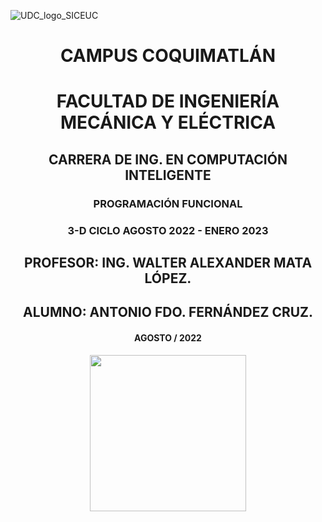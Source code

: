 ![UDC_logo_SICEUC](https://portal.ucol.mx/content/micrositios/188/image/Escudo2021/Dos_lineas_Izq/UdeC_2L%20izq_872.png)
<center> <h1>CAMPUS COQUIMATLÁN</h1> </center>


<center> <h1>FACULTAD DE INGENIERÍA MECÁNICA Y ELÉCTRICA</h1> </center>
<center> <h2>CARRERA DE ING. EN COMPUTACIÓN INTELIGENTE</h1> </center>
<center> <h3>PROGRAMACIÓN FUNCIONAL</h1> </center>
<center> <h3>3-D CICLO AGOSTO 2022 - ENERO 2023</h1> </center>

<center> <h2>PROFESOR: ING. WALTER ALEXANDER MATA LÓPEZ.</h1> </center>

<center> <h2>ALUMNO: ANTONIO FDO. FERNÁNDEZ CRUZ.</h1> </center>

<center> <h4>AGOSTO / 2022</h1> </center>



<center><img src="https://portal.ucol.mx/content/micrositios/188/image/Escudo2021/Frase/Frase.png" width="250"></center>
